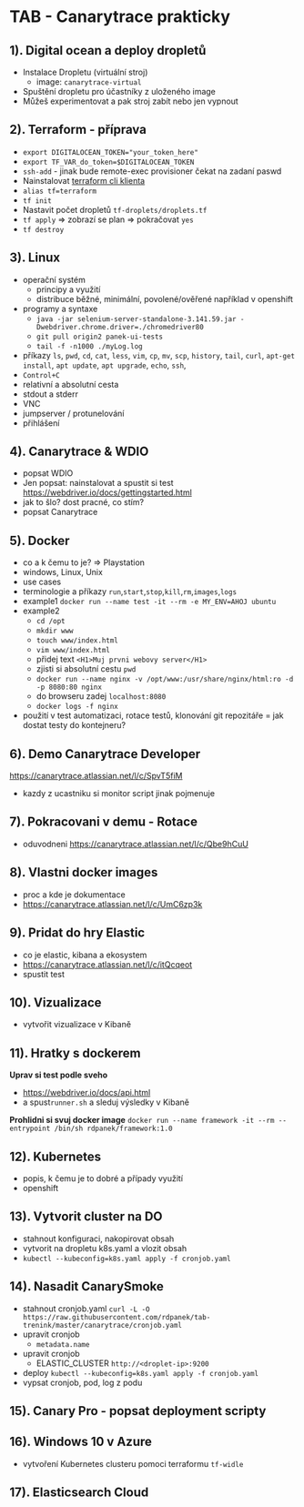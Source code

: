 # TAB - Canarytrace prakticky


## 1). Digital ocean a deploy dropletů
- Instalace Dropletu (virtuální stroj)
	- image: `canarytrace-virtual`
- Spuštění dropletu pro účastníky z uloženého image
- Můžeš experimentovat a pak stroj zabít nebo jen vypnout

## 2). Terraform - příprava
- `export DIGITALOCEAN_TOKEN="your_token_here"`
- `export TF_VAR_do_token=$DIGITALOCEAN_TOKEN`
- `ssh-add` - jinak bude remote-exec provisioner čekat na zadaní paswd
-  Nainstalovat [terraform cli klienta](https://learn.hashicorp.com/terraform/getting-started/install.html)
- `alias tf=terraform`
- `tf init`
- Nastavit počet dropletů `tf-droplets/droplets.tf`
- `tf apply` => zobrazí se plan => pokračovat `yes`
- `tf destroy`

## 3). Linux
- operační systém
    - principy a využití
    - distribuce běžné, minimální, povolené/ověřené například v openshift
- programy a syntaxe
    - `java -jar selenium-server-standalone-3.141.59.jar -Dwebdriver.chrome.driver=./chromedriver80`
    - `git pull origin2 panek-ui-tests`
    - `tail -f -n1000 ./myLog.log`
- příkazy `ls`, `pwd`, `cd`, `cat`, `less`, `vim`, `cp`, `mv`, `scp`, `history`, `tail`, `curl`, `apt-get install`, `apt update`, `apt upgrade`, `echo`, `ssh`, 
- `Control+C`
- relativní a absolutní cesta
- stdout a stderr
- VNC
- jumpserver / protunelování
- přihlášení

## 4). Canarytrace & WDIO
- popsat WDIO
- Jen popsat: nainstalovat a spustit si test https://webdriver.io/docs/gettingstarted.html
- jak to šlo? dost pracné, co stím?
- popsat Canarytrace

## 5). Docker
- co a k čemu to je? => Playstation
- windows, Linux, Unix
- use cases
- terminologie a příkazy `run`,`start`,`stop`,`kill`,`rm`,`images`,`logs` 
- example1 `docker run --name test -it --rm -e MY_ENV=AHOJ ubuntu`
- example2
    - `cd /opt` 
    - `mkdir www`
    - `touch www/index.html`
    - `vim www/index.html`
    - přidej text `<H1>Muj prvni webovy server</H1>`
    - zjisti si absolutní cestu `pwd`
    - `docker run --name nginx -v /opt/www:/usr/share/nginx/html:ro -d -p 8080:80 nginx`
    - do browseru zadej `localhost:8080`
    - `docker logs -f nginx`
- použití v test automatizaci, rotace testů, klonování git repozitáře = jak dostat testy do kontejneru?

## 6). Demo Canarytrace Developer
https://canarytrace.atlassian.net/l/c/SpvT5fiM
- kazdy z ucastniku si monitor script jinak pojmenuje

## 7). Pokracovani v demu - Rotace
- oduvodneni
https://canarytrace.atlassian.net/l/c/Qbe9hCuU

## 8). Vlastni docker images
- proc a kde je dokumentace
- https://canarytrace.atlassian.net/l/c/UmC6zp3k

## 9). Pridat do hry Elastic
- co je elastic, kibana a ekosystem
- https://canarytrace.atlassian.net/l/c/itQcqeot
- spustit test

## 10). Vizualizace
- vytvořit vizualizace v Kibaně

## 11). Hratky s dockerem
**Uprav si test podle sveho**
- https://webdriver.io/docs/api.html
- a spust`runner.sh` a sleduj výsledky v Kibaně

**Prohlidni si svuj docker image**
`docker run --name framework -it --rm --entrypoint /bin/sh rdpanek/framework:1.0`

## 12). Kubernetes
- popis, k čemu je to dobré a případy využití
- openshift

## 13). Vytvorit cluster na DO
- stahnout konfiguraci, nakopirovat obsah
- vytvorit na dropletu k8s.yaml a vlozit obsah
- `kubectl --kubeconfig=k8s.yaml apply -f cronjob.yaml`

## 14). Nasadit CanarySmoke
- stahnout cronjob.yaml `curl -L -O https://raw.githubusercontent.com/rdpanek/tab-trenink/master/canarytrace/cronjob.yaml`
- upravit cronjob
    - `metadata.name`
- upravit cronjob
    - ELASTIC_CLUSTER `http://<droplet-ip>:9200`
- deploy `kubectl --kubeconfig=k8s.yaml apply -f cronjob.yaml`
- vypsat cronjob, pod, log z podu


## 15). Canary Pro - popsat deployment scripty

## 16). Windows 10 v Azure
- vytvoření Kubernetes clusteru pomoci terraformu `tf-widle`

## 17). Elasticsearch Cloud
